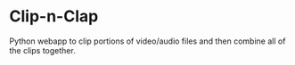 # Clip-n-Clap
Python webapp to clip portions of video/audio files and then combine all of the clips together.
